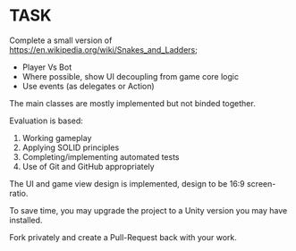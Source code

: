 # TASK

Complete a small version of https://en.wikipedia.org/wiki/Snakes_and_Ladders;

- Player Vs Bot 
- Where possible, show UI decoupling from game core logic
- Use events (as delegates or Action)


The main classes are mostly implemented but not binded together.

Evaluation is based:

 1. Working gameplay
 2. Applying SOLID principles 
 3. Completing/implementing automated tests
 4. Use of Git and GitHub appropriately

The UI and game view design is implemented, design to be 16:9 screen-ratio.

To save time, you may upgrade the project to a Unity version you may have installed.

Fork privately and create a Pull-Request back with your work.